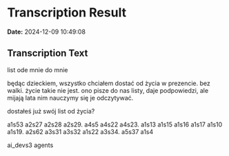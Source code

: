 ﻿# Transcription Result
**Date:** 2024-12-09 10:49:08

## Transcription Text

list ode mnie do mnie

będąc dzieckiem, wszystko chciałem dostać od życia w prezencie. bez walki. życie takie nie jest. ono pisze do nas listy, daje podpowiedzi, ale mijają lata nim nauczymy się je odczytywać. 

dostałeś już swój list od życia? 

a1s53 a2s27 a2s28 a2s29.
a4s5 a4s22 a4s23.
a1s13 a1s15 a1s16 a1s17 a1s10 a1s19.
a2s62 a3s31 a3s32 a1s22 a3s34.
a5s37 a1s4

ai_devs3 agents
